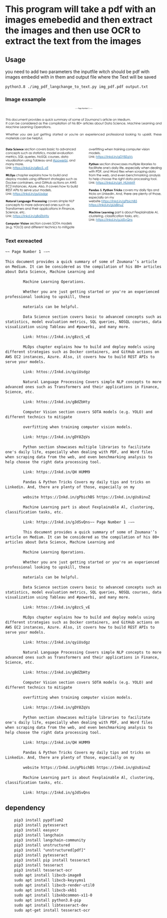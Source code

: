 # This program will take a pdf with an images emebedid and then extract the images and then use OCR to extract the text from the images

## Usage
you need to add two parameters the inputfile witch should be pdf with images embedid with in them and output file where the Text will be saved

    python3.8 ./img_pdf_langchange_to_text.py img_pdf.pdf output.txt
  
### Image exsample
![Screenshot of the image in the pdf.](https://github.com/antonjan/AI-with-opencv/blob/main/pdf_to_img_ocr_text/Figure_1.png)

### Text exreacted
  
    ~~ Page Number 1 -—~

    This document provides a quick summary of some of Zoumana'’s article on Medium. It can be considered as the compilation of his 80+ articles about Data Science, Machine Learning and

            Machine Learning Operations.
            
            Whether you are just getting started or you're an experienced professional looking to upskill, these
            
            materials can be helpful.
            
            Data Science section covers basic to advanced concepts such as statistics, model evaluation metrics, SQL queries, NOSQL courses, data visualization using Tableau and #powerbi, and many more.
            
            Link: httos://Inkd.in/g8zcS_vE
            
            MLOps chapter explains how to build and deploy models using different strategies such as Docker containers, and GitHub actions on AWS EC2 instances, Azure. Also, it covers how to build REST APIs to serve your models.
            
            Link: httos://Inkd.in/qyiUsdgz
            
            Natural Language Processing Covers simple NLP concepts to more advanced ones such as Transformers and their applications in Finance, Science, etc.
            
            Link: httos://Inkd.in/gBdZbHty
            
            Computer Vision section covers SOTA models (e.g. YOLO) and different technics to mitigate
            
            overfitting when training computer vision models.
            
            Link: https://Inkd.in/gDY8ZqVs
            
            Python section showcases multiple libraries to facilitate one's daily life, especially when dealing with PDF, and Word files when scraping data from the web, and even benchmarking analysis to help choose the right data processing tool.
            
            Link: https://Inkd.in/QH HUMM9
            
            Pandas & Python Tricks Covers my daily tips and tricks on Linkedin. And, there are plenty of those, especially on my
            
            website https://Inkd.in/gPbichBS https://Inkd.in/gUs8inuZ
            
            Machine Learning part is about Fexplainable Al, clustering, classification tasks, etc.
            
            Link: https://Inkd.in/gJdSvQns~~ Page Number 1 -—~
            
            This document provides a quick summary of some of Zoumana'’s article on Medium. It can be considered as the compilation of his 80+ articles about Data Science, Machine Learning and
            
            Machine Learning Operations.
            
            Whether you are just getting started or you're an experienced professional looking to upskill, these
            
            materials can be helpful.
            
            Data Science section covers basic to advanced concepts such as statistics, model evaluation metrics, SQL queries, NOSQL courses, data visualization using Tableau and #powerbi, and many more.
            
            Link: httos://Inkd.in/g8zcS_vE
            
            MLOps chapter explains how to build and deploy models using different strategies such as Docker containers, and GitHub actions on AWS EC2 instances, Azure. Also, it covers how to build REST APIs to serve your models.
            
            Link: httos://Inkd.in/qyiUsdgz
            
            Natural Language Processing Covers simple NLP concepts to more advanced ones such as Transformers and their applications in Finance, Science, etc.
            
            Link: httos://Inkd.in/gBdZbHty
            
            Computer Vision section covers SOTA models (e.g. YOLO) and different technics to mitigate
            
            overfitting when training computer vision models.
            
            Link: https://Inkd.in/gDY8ZqVs
            
            Python section showcases multiple libraries to facilitate one's daily life, especially when dealing with PDF, and Word files when scraping data from the web, and even benchmarking analysis to help choose the right data processing tool.
            
            Link: https://Inkd.in/QH HUMM9
            
            Pandas & Python Tricks Covers my daily tips and tricks on Linkedin. And, there are plenty of those, especially on my
            
            website https://Inkd.in/gPbichBS https://Inkd.in/gUs8inuZ
            
            Machine Learning part is about Fexplainable Al, clustering, classification tasks, etc.
            
            Link: https://Inkd.in/gJdSvQns
    
## dependency
        pip3 install pypdfium2
        pip3 install pytesseract
        pip3 install easyocr
        pip3 install langchain
        pip3 install langchain-community
        pip3 install unstructured
        pip3 install "unstructured[pdf]"
        pip3 install pytesseract
        pip3 install pip install tesseract
        pip3 install tesseract
        pip3 install tesseract-ocr
        sudo apt install libxcb-image0
        sudo apt install libxcb-keysyms1
        sudo apt install libxcb-render-util0
        sudo apt install libxcb-xkb1
        sudo apt install libxkbcommon-x11-0
        sudo apt install python3.8-pip
        sudo apt install libtesseract-dev
        sudo apt-get install tesseract-ocr


